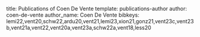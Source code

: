 title: Publications of Coen De Vente
template: publications-author
author: coen-de-vente
author_name: Coen De Vente
bibkeys: lemi22,vent20,schw22,ardu20,vent21,lemi23,xion21,gonz21,vent23c,vent23b,vent21a,vent22,vent20a,vent23a,schw22a,vent18,less20
